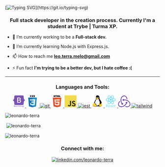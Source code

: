 [![Typing SVG](https://readme-typing-svg.herokuapp.com?size=18&center=true&vCenter=true&multiline=true&width=402&height=100&lines=Oi%2C+eu+sou+Leonardo+Terra;Obrigado+pela+visita.+Seja+bem+vindo!)](https://git.io/typing-svg)

<h3 align="center">Full stack developer in the creation process. Currently I'm a student at Trybe | Turma XP.</h3>



- 🔭 I’m currently working to be a **Full-stack dev.**

- 🌱 I’m currently learning Node.js with Express.js.

- 📫 How to reach me **leo.terra.melo@gmail.com**

- ⚡ Fun fact **I'm trying to be a better dev, but I hate coffee :(**

---------------------------------------------------------------------------------------------------------------------------------------------------------


<h3 align="center">Languages and Tools:</h3>

<div align="center">
<p align="center"> <a href="https://getbootstrap.com" target="_blank" rel="noreferrer"> <img src="https://raw.githubusercontent.com/devicons/devicon/master/icons/bootstrap/bootstrap-plain-wordmark.svg" alt="bootstrap" width="40" height="40"/> </a> <a href="https://www.w3schools.com/css/" target="_blank" rel="noreferrer"> <img src="https://raw.githubusercontent.com/devicons/devicon/master/icons/css3/css3-original-wordmark.svg" alt="css3" width="40" height="40"/> </a> <a href="https://git-scm.com/" target="_blank" rel="noreferrer"> <img src="https://www.vectorlogo.zone/logos/git-scm/git-scm-icon.svg" alt="git" width="40" height="40"/> </a> <a href="https://www.w3.org/html/" target="_blank" rel="noreferrer"> <img src="https://raw.githubusercontent.com/devicons/devicon/master/icons/html5/html5-original-wordmark.svg" alt="html5" width="40" height="40"/> </a> <a href="https://developer.mozilla.org/en-US/docs/Web/JavaScript" target="_blank" rel="noreferrer"> <img src="https://raw.githubusercontent.com/devicons/devicon/master/icons/javascript/javascript-original.svg" alt="javascript" width="40" height="40"/> </a> <a href="https://jestjs.io" target="_blank" rel="noreferrer"> <img src="https://www.vectorlogo.zone/logos/jestjsio/jestjsio-icon.svg" alt="jest" width="40" height="40"/> </a> <a href="https://www.linux.org/" target="_blank" rel="noreferrer"> <img src="https://raw.githubusercontent.com/devicons/devicon/master/icons/linux/linux-original.svg" alt="linux" width="40" height="40"/> </a> <a href="https://reactjs.org/" target="_blank" rel="noreferrer"> <img src="https://raw.githubusercontent.com/devicons/devicon/master/icons/react/react-original-wordmark.svg" alt="react" width="40" height="40"/> </a> <a href="https://redux.js.org" target="_blank" rel="noreferrer"> <img src="https://raw.githubusercontent.com/devicons/devicon/master/icons/redux/redux-original.svg" alt="redux" width="40" height="40"/> </a> <a href="https://tailwindcss.com/" target="_blank" rel="noreferrer"> <img src="https://www.vectorlogo.zone/logos/tailwindcss/tailwindcss-icon.svg" alt="tailwind" width="40" height="40"/> </a> </p>
</div>
  
<p><img align="center" src="https://github-readme-stats.vercel.app/api/top-langs?username=leonardo-terra&show_icons=true&locale=en&layout=compact" alt="leonardo-terra" /></p>

<p>&nbsp;<img align="center" src="https://github-readme-stats.vercel.app/api?username=leonardo-terra&show_icons=true&locale=en" alt="leonardo-terra" /></p>

<p><img align="center" src="https://github-readme-streak-stats.herokuapp.com/?user=leonardo-terra&" alt="leonardo-terra" /></p>

<h3 align="center">Connect with me:</h3>
<p align="center">
<a href="https://linkedin.com/in/linkedin.com/leonardo-terra" target="blank"><img align="center" src="https://raw.githubusercontent.com/rahuldkjain/github-profile-readme-generator/master/src/images/icons/Social/linked-in-alt.svg" alt="linkedin.com/leonardo-terra" height="30" width="40" /></a>
</p>

